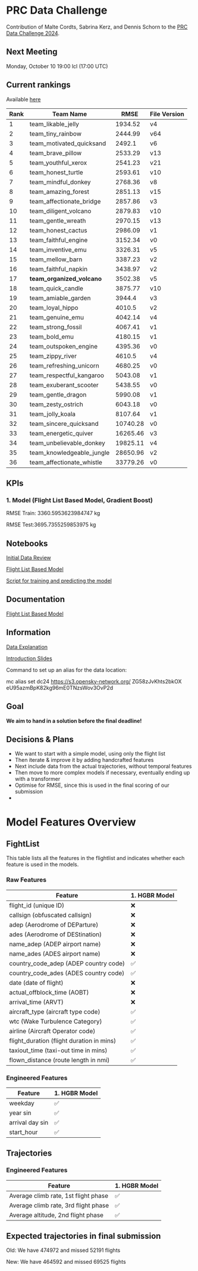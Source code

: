 # PRC Data Challenge

Contribution of Malte Cordts, Sabrina Kerz, and Dennis Schorn to the [PRC Data Challenge 2024](https://ansperformance.eu/study/data-challenge/).

## Next Meeting
Monday, October 10 19:00 lcl (17:00 UTC)

## Current rankings

Available [here](https://datacomp.opensky-network.org/api/rankings)

<!--result-start-->
| Rank | Team Name | RMSE | File Version |
| ---- | --------- | ---- | ------------ |
| 1 | team_likable_jelly | 1934.52 | v4 |
| 2 | team_tiny_rainbow | 2444.99 | v64 |
| 3 | team_motivated_quicksand | 2492.1 | v6 |
| 4 | team_brave_pillow | 2533.29 | v13 |
| 5 | team_youthful_xerox | 2541.23 | v21 |
| 6 | team_honest_turtle | 2593.61 | v10 |
| 7 | team_mindful_donkey | 2768.36 | v8 |
| 8 | team_amazing_forest | 2851.13 | v15 |
| 9 | team_affectionate_bridge | 2857.86 | v3 |
| 10 | team_diligent_volcano | 2879.83 | v10 |
| 11 | team_gentle_wreath | 2970.15 | v13 |
| 12 | team_honest_cactus | 2986.09 | v1 |
| 13 | team_faithful_engine | 3152.34 | v0 |
| 14 | team_inventive_emu | 3326.31 | v5 |
| 15 | team_mellow_barn | 3387.23 | v2 |
| 16 | team_faithful_napkin | 3438.97 | v2 |
| 17 | **team_organized_volcano** | 3502.38 | v5 |
| 18 | team_quick_candle | 3875.77 | v10 |
| 19 | team_amiable_garden | 3944.4 | v3 |
| 20 | team_loyal_hippo | 4010.5 | v2 |
| 21 | team_genuine_emu | 4042.14 | v4 |
| 22 | team_strong_fossil | 4067.41 | v1 |
| 23 | team_bold_emu | 4180.15 | v1 |
| 24 | team_outspoken_engine | 4395.36 | v0 |
| 25 | team_zippy_river | 4610.5 | v4 |
| 26 | team_refreshing_unicorn | 4680.25 | v0 |
| 27 | team_respectful_kangaroo | 5043.08 | v1 |
| 28 | team_exuberant_scooter | 5438.55 | v0 |
| 29 | team_gentle_dragon | 5990.08 | v1 |
| 30 | team_zesty_ostrich | 6043.18 | v0 |
| 31 | team_jolly_koala | 8107.64 | v1 |
| 32 | team_sincere_quicksand | 10740.28 | v0 |
| 33 | team_energetic_quiver | 16265.46 | v3 |
| 34 | team_unbelievable_donkey | 19825.11 | v4 |
| 35 | team_knowledgeable_jungle | 28650.96 | v2 |
| 36 | team_affectionate_whistle | 33779.26 | v0 |
<!--result-end-->

## KPIs 
### 1. Model (Flight List Based Model, Gradient Boost)
RMSE Train: 3360.5953623984747 kg 

RMSE Test:3695.7355259853975 kg 

## Notebooks
[Initial Data Review](https://colab.research.google.com/drive/1WMxJp5L7vl9GBKhZzXFJeXjvI1MgSNON#scrollTo=p6q00gZ2aoNO) 

[Flight List Based Model](https://colab.research.google.com/drive/1h_4Kw_Kx4-c8agqgn95yTxK5HRhB2JIF)

[Script for training and predicting the model](https://colab.research.google.com/drive/1mKO-b7YfdCXVuNLkEvr6OccVzr4FLsp0?usp=sharing)

## Documentation

[Flight List Based Model](https://docs.google.com/document/d/1--aCGaPIoykFuH6jPuZkSNKuL8PHXe96vltabt59e6Y/edit)

## Information
[Data Explanation](https://drive.google.com/file/d/1qJPLEoQPBFM8mL6tLpiV-vdHZd88V_wM/view?usp=drive_link) 

[Introduction Slides](https://drive.google.com/file/d/1aDVe83t2N_of7b_DXSE8yEuQ1MaV0RpH/view?usp=drive_link) 

Command to set up an alias for the data location:

mc alias set dc24 https://s3.opensky-network.org/ ZG58zJvKhts2bkOX eU95azmBpK82kg96mE0TNzsWov3OvP2d

## Goal
**We aim to hand in a solution before the final deadline!**

## Decisions & Plans
- We want to start with a simple model, using only the flight list
- Then iterate & improve it by adding handcrafted features
- Next include data from the actual trajectories, without temporal features
- Then move to more complex models if necessary, eventually ending up with a transformer
- Optimise for RMSE, since this is used in the final scoring of our submission
- 

# Model Features Overview
## FightList
This table lists all the features in the flightlist and indicates whether each feature is used in the models.

### Raw Features
| Feature          | 1. HGBR Model |
| ---------------------------------------- | ------- |
| flight_id (unique ID)                    | ❌      |
| callsign (obfuscated callsign)           | ❌      |
| adep (Aerodrome of DEParture)            | ❌      |
| ades (Aerodrome of DEStination)          | ❌      |
| name_adep (ADEP airport name)            | ❌      |
| name_ades (ADES airport name)            | ❌      |
| country_code_adep (ADEP country code)    | ✅      |
| country_code_ades (ADES country code)    | ✅      |
| date (date of flight)                    | ❌      |
| actual_offblock_time (AOBT)              | ❌      |
| arrival_time (ARVT)                      | ❌      |
| aircraft_type (aircraft type code)       | ✅      |
| wtc (Wake Turbulence Category)           | ✅      |
| airline (Aircraft Operator code)         | ✅      |
| flight_duration (flight duration in mins)| ✅      |
| taxiout_time (taxi-out time in mins)     | ✅      |
| flown_distance (route length in nmi)     | ✅      |

### Engineered Features
| Feature                                  | 1. HGBR Model |
| ---------------------------------------- | ------- |
|weekday                                 | ✅      |
| year sin                                | ✅      |
| arrival day sin                         | ✅      |
| start_hour                              | ✅      |

## Trajectories

### Engineered Features
| Feature                                  | 1. HGBR Model |
| ---------------------------------------- | ------- |
|Average climb rate, 1st flight phase   | ✅      |
|Average climb rate, 3rd flight phase    | ✅     |
|Average altitude, 2nd flight phase    | ✅     |


## Expected trajectories in final submission

Old: We have 474972 and missed 52191 flights

New: We have 464592 and missed 69525 flights

